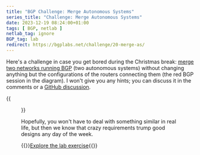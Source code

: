 ```yaml
---
title: "BGP Challenge: Merge Autonomous Systems"
series_title: "Challenge: Merge Autonomous Systems"
date: 2023-12-19 08:24:00+01:00
tags: [ BGP, netlab ]
netlab_tag: ignore
BGP_tag: lab
redirect: https://bgplabs.net/challenge/20-merge-as/
---
```

Here's a challenge in case you get bored during the Christmas break: [merge two networks running BGP](https://bgplabs.net/challenge/20-merge-as/) (two autonomous systems) without changing anything but the configurations of the routers connecting them (the red BGP session in the diagram). I won't give you any hints; you can discuss it in the comments or a [GitHub discussion](https://github.com/bgplab/bgplab/discussions/2).

{{<figure src="https://bgplabs.net/challenge/topology-merge-as.png">}}

Hopefully, you won't have to deal with something similar in real life, but then we know that crazy requirements trump good designs any day of the week.

{{<jump>}}[Explore the lab exercise](https://bgplabs.net/challenge/20-merge-as/){{</jump>}}
